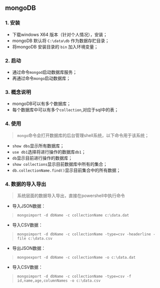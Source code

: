 ## mongoDB
### 1. 安装
* 下载windows X64 版本（针对个人情况），安装；
* mongoDB 默认将 `C:\data\db` 作为数据存贮目录；
* 将mongoDB 安装目录的 `bin` 加入环境变量；

### 2. 启动
* 通过命令`mongod`启动数据库服务；
* 再通过命令`mongo`启动数据库；

### 3. 概念说明
* mongoDB可以有多个数据库；
* 每个数据库中可以有多个`collection`,对应于sql中的表；

### 4. 使用
> `mongo`命令会打开数据库的后台管理shell系统，以下命令用于该系统；

* `show dbs`显示所有数据库；
* `use db1`选择将进行操作的数据库`db1`；
* `db`显示目前进行操作的数据库；
* `show collections`显示目前数据库中所有的集合；
* `db.collectionName.find()`显示目前集合中的所有数据；

### 4. 数据的导入导出
> 系统层面的数据导入导出，直接在powershell中执行命令

* 导入JSON数据：
>`mongoimport -d dbName -c collectionName c:\data.dat`
* 导入CSV数据：
>`mongoimport -d dbName -c collectionName -type=csv -headerline -file c:\data.csv`

* 导出JSON数据：
>`mongoexport -d dbName -c collectionName -o c:\data.dat`
* 导入CSV数据：
>`mongoimport -d dbName -c collectionName -type=csv -f id,name,age,columnNames -o c:\data.csv`
